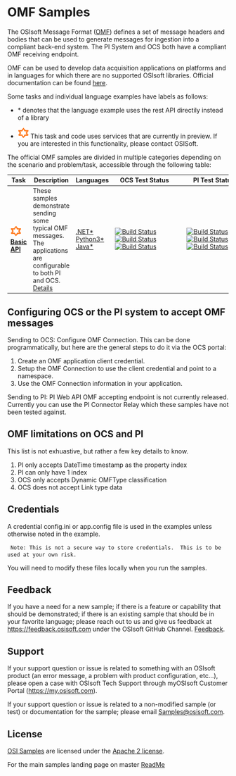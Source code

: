 # OMF Samples
The OSIsoft Message Format ([OMF](https://pisquare.osisoft.com/community/developers-club/omf)) defines a set of message headers and bodies that can be used to generate messages for ingestion into a compliant back-end system.  The PI System and OCS both have a compliant OMF receiving endpoint.   

OMF can be used to develop data acquisition applications on platforms and in languages for which there are no supported OSIsoft libraries.  Official documentation can be found [here](https://omf-docs.readthedocs.io/en/latest/).


Some tasks and individual language examples have labels as follows:

* \* denotes that the language example uses the rest API directily instead of a library

* <img src="./miscellaneous/images/ctp.png" alt="ctp icon">   This task and code uses services that are currently in preview.  If you are interested in this functionality, please contact OSISoft.  



The official OMF samples are divided in multiple categories depending on the scenario and problem/task, accessible through the following table:

Task|Description|Languages|&nbsp;&nbsp;&nbsp;OCS&nbsp;Test&nbsp;Status&nbsp;&nbsp;&nbsp;&nbsp;&nbsp;&nbsp;&nbsp;|&nbsp;&nbsp;&nbsp;&nbsp;PI&nbsp;Test&nbsp;Status&nbsp;&nbsp;&nbsp;&nbsp;&nbsp;&nbsp;&nbsp;
--------|-----------|---------|-----------|----------
<img src="./miscellaneous/images/ctp.png" alt="ctp icon">  **<a href="basic_samples/OMF_API/">Basic API</a>** | These samples demonstrate sending some typical OMF messages.  The applications are configurable to both PI and OCS.  <a href="basic_samples/OMF_API">Details</a>   |  <a href="basic_samples/OMF_API/CSharp/OMF_API/">.NET*</a><br /><a href="basic_samples/OMF_API/Python3/">Python3*</a><br /><a href="basic_samples/OMF_API/Java/omfapijava">Java*</a>  | [![Build Status](https://osisoft.visualstudio.com/Engineering%20Incubation/_apis/build/status/OMF_test/OMF_APIDotNet?branchName=master&jobName=OMF_APIDotNet)](https://osisoft.visualstudio.com/Engineering%20Incubation/_build/latest?definitionId=4929&branchName=master) <br />[![Build Status](https://osisoft.visualstudio.com/Engineering%20Incubation/_apis/build/status/OMF_test/OMF_APIPy?branchName=master&jobName=OMF_APIPy)](https://osisoft.visualstudio.com/Engineering%20Incubation/_build/latest?definitionId=4934&branchName=master)<br />[![Build Status](https://osisoft.visualstudio.com/Engineering%20Incubation/_apis/build/status/OMF_test/OMF_APIJava?branchName=master&jobName=OMF_APIJava)](https://osisoft.visualstudio.com/Engineering%20Incubation/_build/latest?definitionId=4933&branchName=master)|[![Build Status](https://osisoft.visualstudio.com/Engineering%20Incubation/_apis/build/status/OMF_test/OMF_APIDotNet?branchName=master&jobName=OMF_APIDotNet_PWS)](https://osisoft.visualstudio.com/Engineering%20Incubation/_build/latest?definitionId=4929&branchName=master)<br />[![Build Status](https://osisoft.visualstudio.com/Engineering%20Incubation/_apis/build/status/OMF_test/OMF_APIPy?branchName=master&jobName=OMF_APIPy_PWS)](https://osisoft.visualstudio.com/Engineering%20Incubation/_build/latest?definitionId=4934&branchName=master)<br />[![Build Status](https://osisoft.visualstudio.com/Engineering%20Incubation/_apis/build/status/OMF_test/OMF_APIJava?branchName=master&jobName=OMF_APIJava_PWS)](https://osisoft.visualstudio.com/Engineering%20Incubation/_build/latest?definitionId=4933&branchName=master)




Configuring OCS or the PI system to accept OMF messages
-----------------------------------------------------

Sending to OCS:
Configure OMF Connection.  This can be done programmatically, but here are the general steps to do it via the OCS portal:

1) Create an OMF application client credential.
2) Setup the OMF Connection to use the client credential and point to a namespace.
3) Use the OMF Connection information in your application.


Sending to PI:
PI Web API OMF accepting endpoint is not currently released.  Currently you can use the PI Connector Relay which these samples have not been tested against.


OMF limitations on OCS and PI
-----------------------------------------------------
This list is not exhuastive, but rather a few key details to know.  

1) PI only accepts DateTime timestamp as the property index 
2) PI can only have 1 index
2) OCS only accepts Dynamic OMFType classification 
3) OCS does not accept Link type data


## Credentials 

A credential config.ini or app.config file is used in the examples unless otherwise noted in the example.  
   

     Note: This is not a secure way to store credentials.  This is to be used at your own risk.  
   
   
   You will need to modify these files locally when you run the samples.
 
## Feedback

If you have a need for a new sample; if there is a feature or capability that should be demonstrated; if there is an existing sample that should be in your favorite language; please reach out to us and give us feedback at https://feedback.osisoft.com under the OSIsoft GitHub Channel.  [Feedback](https://feedback.osisoft.com/forums/922279-osisoft-github).   
 
## Support

If your support question or issue is related to something with an OSIsoft product (an error message, a problem with product configuration, etc...), please open a case with OSIsoft Tech Support through myOSIsoft Customer Portal  (https://my.osisoft.com).

If your support question or issue is related to a non-modified sample (or test) or documentation for the sample; please email Samples@osisoft.com.

## License

[OSI Samples](https://github.com/osisoft/OSI-Samples) are licensed under the [Apache 2 license](../LICENSE.md).



For the main samples landing page on master [ReadMe](https://github.com/osisoft/OSI-Samples)
